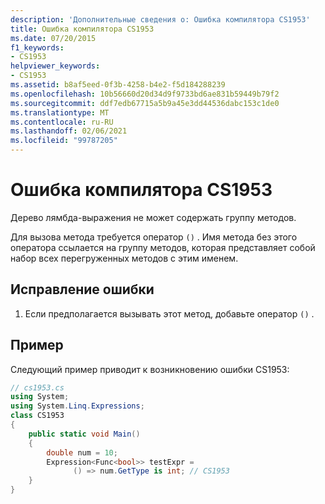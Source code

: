 ```yaml
---
description: 'Дополнительные сведения о: Ошибка компилятора CS1953'
title: Ошибка компилятора CS1953
ms.date: 07/20/2015
f1_keywords:
- CS1953
helpviewer_keywords:
- CS1953
ms.assetid: b8af5eed-0f3b-4258-b4e2-f5d184288239
ms.openlocfilehash: 10b56660d20d34d9f9733bd6ae831b59449b79f2
ms.sourcegitcommit: ddf7edb67715a5b9a45e3dd44536dabc153c1de0
ms.translationtype: MT
ms.contentlocale: ru-RU
ms.lasthandoff: 02/06/2021
ms.locfileid: "99787205"
---
```

# <a name="compiler-error-cs1953"></a>Ошибка компилятора CS1953

Дерево лямбда-выражения не может содержать группу методов.  
  
 Для вызова метода требуется оператор `()` . Имя метода без этого оператора ссылается на группу методов, которая представляет собой набор всех перегруженных методов с этим именем.  
  
## <a name="to-correct-this-error"></a>Исправление ошибки  
  
1. Если предполагается вызывать этот метод, добавьте оператор `()` .  
  
## <a name="example"></a>Пример  

 Следующий пример приводит к возникновению ошибки CS1953:  
  
```csharp  
// cs1953.cs  
using System;  
using System.Linq.Expressions;  
class CS1953  
{  
    public static void Main()  
    {  
        double num = 10;  
        Expression<Func<bool>> testExpr =  
              () => num.GetType is int; // CS1953
    }  
}  
```

